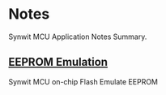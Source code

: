 # Notes
Synwit MCU Application Notes Summary.

## [EEPROM Emulation](https://github.com/Synwit-Co-Ltd/EEPROM_Emulation)

Synwit MCU on-chip Flash Emulate EEPROM
